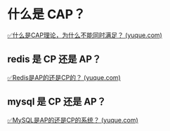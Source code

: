 
# 什么是 CAP？

[✅什么是CAP理论，为什么不能同时满足？ (yuque.com)](https://www.yuque.com/hollis666/krcpbs/avwops)


## redis 是 CP 还是 AP？

[✅Redis是AP的还是CP的？ (yuque.com)](https://www.yuque.com/hollis666/krcpbs/uwx1gops5gfdv9wu)


## mysql 是 CP 还是 AP？

[✅MySQL是AP的还是CP的系统？ (yuque.com)](https://www.yuque.com/hollis666/krcpbs/xqpwxtsw21p4933v)